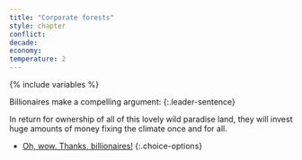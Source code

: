 ```yaml
---
title: "Corporate forests"
style: chapter
conflict: 
decade: 
economy: 
temperature: 2
---
```


{% include variables %}

Billionaires make a compelling argument:
{:.leader-sentence}

In return for ownership of all of this lovely wild paradise land, they will invest huge amounts of money fixing the climate once and for all.

- [Oh, wow. Thanks, billionaires!](chapter_billionaire-geo-engineering.html)
{:.choice-options}
